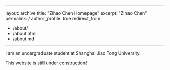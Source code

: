 

---
layout: archive
title: "Zihao Chen Homepage"
excerpt: "Zihao Chen"
permalink: /
author_profile: true
redirect_from:
  - /about/
  - /about.html
  - /about.md
---

I am an undergraduate student at Shanghai Jiao Tong University.

This website is still under construction!
